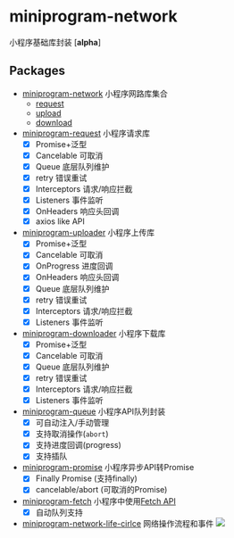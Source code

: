  # miniprogram-network

小程序基础库封装 [**alpha**]

## Packages

* [miniprogram-network](network) 小程序网路库集合
    * [request](https://www.npmjs.com/package/miniprogram-request)
    * [upload](https://www.npmjs.com/package/miniprogram-uploader)
    * [download](https://www.npmjs.com/package/miniprogram-downloader)
* [miniprogram-request](request) 小程序请求库
    * [x] Promise+泛型
    * [x] Cancelable 可取消
    * [x] Queue 底层队列维护
    * [x] retry 错误重试
    * [x] Interceptors 请求/响应拦截
    * [x] Listeners 事件监听
    * [x] OnHeaders 响应头回调
    * [x] axios like API
* [miniprogram-uploader](uploader) 小程序上传库
    * [x] Promise+泛型
    * [x] Cancelable 可取消
    * [x] OnProgress 进度回调
    * [x] OnHeaders 响应头回调
    * [x] Queue 底层队列维护
    * [x] retry 错误重试
    * [x] Interceptors 请求/响应拦截
    * [x] Listeners 事件监听
* [miniprogram-downloader](downloader) 小程序下载库
    * [x] Promise+泛型
    * [x] Cancelable 可取消
    * [x] Queue 底层队列维护
    * [x] retry 错误重试
    * [x] Interceptors 请求/响应拦截
    * [x] Listeners 事件监听
* [miniprogram-queue](queue) 小程序API队列封装
    * [x] 可自动注入/手动管理
    * [x] 支持取消操作(`abort`)
    * [x] 支持进度回调(progress)
    * [x] 支持插队
* [miniprogram-promise](promise) 小程序异步API转Promise
    * [x] Finally Promise (支持finally)
    * [x] cancelable/abort (可取消的Promise)
* [miniprogram-fetch](fetch) 小程序中使用[Fetch API](https://developer.mozilla.org/zh-CN/docs/Web/API/Fetch_API/Using_Fetch)
    * [x] 自动队列支持
* [miniprogram-network-life-cirlce](life-circle) 网络操作流程和事件
![](https://user-images.githubusercontent.com/6290356/49631309-6bddc080-fa2c-11e8-9a41-88fb50b2a1b7.png)
